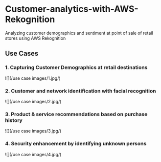 # Customer-analytics-with-AWS-Rekognition
Analyzing customer demographics and sentiment at point of sale of retail stores using AWS Rekognition 

## Use Cases 

### 1. Capturing Customer Demographics at retail destinations

![](/use case images/1.jpg/)

### 2. Customer and network identification with facial recognition

![](/use case images/2.jpg/)

### 3. Product & service recommendations based on purchase history

![](/use case images/3.jpg/)

### 4. Security enhancement by identifying unknown persons

![](/use case images/4.jpg/)
